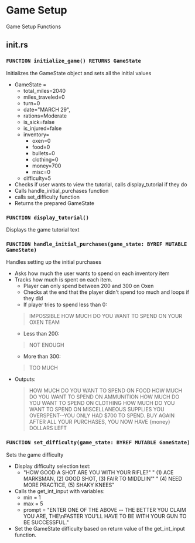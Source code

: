 # Game Setup
Game Setup Functions

## init.rs

### `FUNCTION initialize_game() RETURNS GameState`
Initializes the GameState object and sets all the initial values
* GameState =
    * total_miles=2040
    * miles_traveled=0
    * turn=0
    * date="MARCH 29",
    * rations=Moderate
    * is_sick=false
    * is_injured=false
    * inventory=
        * oxen=0
        * food=0
        * bullets=0
        * clothing=0
        * money=700
        * misc=0
    * difficulty=5
* Checks if user wants to view the tutorial, calls display_tutorial if they do
* Calls handle_initial_purchases function
* calls set_difficulty function
* Returns the prepared GameState

### `FUNCTION display_tutorial()`
Displays the game tutorial text

### `FUNCTION handle_initial_purchases(game_state: BYREF MUTABLE GameState)`
Handles setting up the initial purchases
* Asks how much the user wants to spend on each inventory item
* Tracks how much is spent on each item.
    * Player can only spend between 200 and 300 on Oxen
    * Checks at the end that the player didn't spend too much and loops if they did
    * If player tries to spend less than 0:
    > IMPOSSIBLE
    > HOW MUCH DO YOU WANT TO SPEND ON YOUR OXEN TEAM
    * Less than 200:
    > NOT ENOUGH
    * More than 300:
    > TOO MUCH
* Outputs:
    > HOW MUCH DO YOU WANT TO SPEND ON FOOD
    > HOW MUCH DO YOU WANT TO SPEND ON AMMUNITION
    > HOW MUCH DO YOU WANT TO SPEND ON CLOTHING
    > HOW MUCH DO YOU WANT TO SPEND ON MISCELLANEOUS SUPPLIES
    >YOU OVERSPENT--YOU ONLY HAD $700 TO SPEND. BUY AGAIN
    >AFTER ALL YOUR PURCHASES, YOU NOW HAVE {money} DOLLARS LEFT

### `FUNCTION set_difficulty(game_state: BYREF MUTABLE GameState)`
Sets the game difficulty
* Display difficulty selection text:
    * "HOW GOOD A SHOT ARE YOU WITH YOUR RIFLE?"
      "  (1) ACE MARKSMAN,  (2) GOOD SHOT,  (3) FAIR TO MIDDLIIN'"
      "         (4) NEED MORE PRACTICE,  (5) SHAKY KNEES"
* Calls the get_int_input with variables:
    * min = 1
    * max = 5
    * prompt = "ENTER ONE OF THE ABOVE -- THE BETTER YOU CLAIM YOU ARE, THE\nFASTER YOU'LL HAVE TO BE WITH YOUR GUN TO BE SUCCESSFUL."
* Set the GameState difficulty based on return value of the get_int_input function.